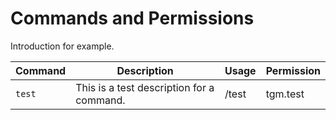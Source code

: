 # Commands and Permissions

Introduction for example.

| Command | Description                               | Usage | Permission |
|---------|-------------------------------------------|-------|------------|
| `test`  | This is a test description for a command. | /test | tgm.test   |

